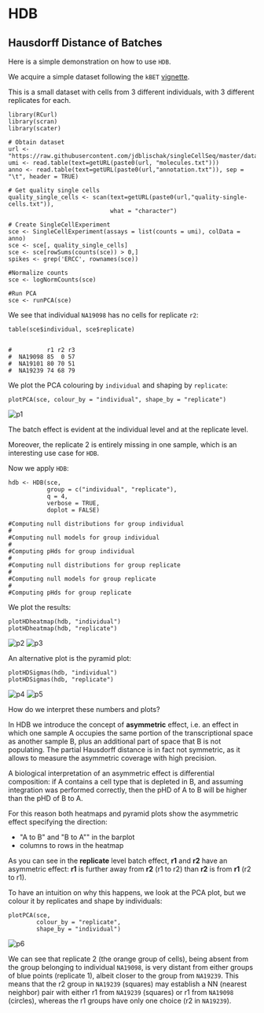 # HDB

## Hausdorff Distance of Batches


Here is a simple demonstration on how to use `HDB`. 

We acquire a simple dataset following the `kBET` [vignette](https://github.com/theislab/kBET/blob/master/vignettes/kBET_vignette.Rmd). 

This is a small dataset with cells from 3 different individuals, with 3 different replicates for each.

```{r}
library(RCurl)
library(scran)
library(scater)

# Obtain dataset
url <- "https://raw.githubusercontent.com/jdblischak/singleCellSeq/master/data/"
umi <- read.table(text=getURL(paste0(url, "molecules.txt")))
anno <- read.table(text=getURL(paste0(url,"annotation.txt")), sep = "\t", header = TRUE)

# Get quality single cells
quality_single_cells <- scan(text=getURL(paste0(url,"quality-single-cells.txt")), 
                             what = "character")

# Create SingleCellExperiment
sce <- SingleCellExperiment(assays = list(counts = umi), colData = anno)
sce <- sce[, quality_single_cells]
sce <- sce[rowSums(counts(sce)) > 0,]
spikes <- grep('ERCC', rownames(sce))

#Normalize counts
sce <- logNormCounts(sce)

#Run PCA
sce <- runPCA(sce)
```

We see that individual `NA19098` has no cells for replicate `r2`:

```{r}
table(sce$individual, sce$replicate)

         
#          r1 r2 r3
#  NA19098 85  0 57
#  NA19101 80 70 51
#  NA19239 74 68 79
```
We plot the PCA colouring by `individual` and shaping by `replicate`:

```{r}
plotPCA(sce, colour_by = "individual", shape_by = "replicate")
```
![p1](https://user-images.githubusercontent.com/21171362/156878560-8fdb6b94-f089-467f-bddf-12d794ba0dc2.png)


The batch effect is evident at the individual level and at the replicate level. 

Moreover, the replicate 2 is entirely missing in one sample, which is an interesting use case for `HDB`.

Now we apply `HDB`:

```{r}
hdb <- HDB(sce,  
           group = c("individual", "replicate"), 
           q = 4,
           verbose = TRUE,
           doplot = FALSE)
           
#Computing null distributions for group individual
#
#Computing null models for group individual
#
#Computing pHds for group individual
#
#Computing null distributions for group replicate
#
#Computing null models for group replicate
#
#Computing pHds for group replicate
```

We plot the results:

```{r}
plotHDheatmap(hdb, "individual")
plotHDheatmap(hdb, "replicate")
```
![p2](https://user-images.githubusercontent.com/21171362/156878569-63dec937-d105-4349-a8cf-6e9b8aae5a2d.png)
![p3](https://user-images.githubusercontent.com/21171362/156878571-978155f5-71e6-4a94-a392-c9497417e017.png)

An alternative plot is the pyramid plot:

```{r}
plotHDSigmas(hdb, "individual")
plotHDSigmas(hdb, "replicate")
```
![p4](https://user-images.githubusercontent.com/21171362/156878578-7de5e1df-3db0-411d-a1a8-759916485146.png)
![p5](https://user-images.githubusercontent.com/21171362/156878581-4e9347e6-8f00-45f0-9650-f9571c401c43.png)

How do we interpret these numbers and plots? 

In HDB we introduce the concept of **asymmetric** effect, i.e. an effect in which one sample A occupies the same portion of the transcriptional space as another sample B, plus an additional part of space that B is not populating. The partial Hausdorff distance is in fact not symmetric, as it allows to measure the asymmetric coverage with high precision. 

A biological interpretation of an asymmetric effect is differential composition: if A contains a cell type that is depleted in B, and assuming integration was performed correctly, then the pHD of A to B will be higher than the pHD of B to A. 

For this reason both heatmaps and pyramid plots show the asymmetric effect specifying the direction: 
- "A to B" and "B to A"" in the barplot
- columns to rows in the heatmap

As you can see in the **replicate** level batch effect, **r1** and **r2** have an asymmetric effect: **r1** is further away from **r2** (r1 to r2) than **r2** is from **r1** (r2 to r1).

To have an intuition on why this happens, we look at the PCA plot, but we colour it by replicates and shape by individuals:

```{r}
plotPCA(sce, 
        colour_by = "replicate", 
        shape_by = "individual")
```

![p6](https://user-images.githubusercontent.com/21171362/156878586-7fcece6a-467b-4007-b8a1-1ea0f9849261.png)


We can see that replicate 2 (the orange group of cells), being absent from the group belonging to individual `NA19098`, is very distant from either groups of blue points (replicate 1), albeit closer to the group from `NA19239`. This means that the r2 group in `NA19239` (squares) may establish a NN (nearest neighbor) pair with either r1 from `NA19239` (squares) or r1 from `NA19098` (circles), whereas the r1 groups have only one choice (r2 in `NA19239`). 
